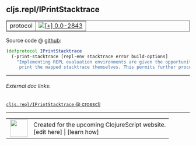 ## cljs.repl/IPrintStacktrace



 <table border="1">
<tr>
<td>protocol</td>
<td><a href="https://github.com/cljsinfo/cljs-api-docs/tree/0.0-2843"><img valign="middle" alt="[+] 0.0-2843" title="Added in 0.0-2843" src="https://img.shields.io/badge/+-0.0--2843-lightgrey.svg"></a> </td>
</tr>
</table>









Source code @ [github](https://github.com/clojure/clojurescript/blob/r1.7.28/src/main/clojure/cljs/repl.cljc#L149-L152):

```clj
(defprotocol IPrintStacktrace
  (-print-stacktrace [repl-env stacktrace error build-options]
    "Implementing REPL evaluation environments are given the opportunity to
     print the mapped stacktrace themselves. This permits further processing."))
```

<!--
Repo - tag - source tree - lines:

 <pre>
clojurescript @ r1.7.28
└── src
    └── main
        └── clojure
            └── cljs
                └── <ins>[repl.cljc:149-152](https://github.com/clojure/clojurescript/blob/r1.7.28/src/main/clojure/cljs/repl.cljc#L149-L152)</ins>
</pre>

-->

---



###### External doc links:

[`cljs.repl/IPrintStacktrace` @ crossclj](http://crossclj.info/fun/cljs.repl/IPrintStacktrace.html)<br>

---

 <table>
<tr><td>
<img valign="middle" align="right" width="48px" src="http://i.imgur.com/Hi20huC.png">
</td><td>
Created for the upcoming ClojureScript website.<br>
[edit here] | [learn how]
</td></tr></table>

[edit here]:https://github.com/cljsinfo/cljs-api-docs/blob/master/cljsdoc/cljs.repl_IPrintStacktrace.cljsdoc
[learn how]:https://github.com/cljsinfo/cljs-api-docs/wiki/cljsdoc-files

<!--

This information was too distracting to show to readers, but I'll leave it
commented here since it is helpful to:

- pretty-print the data used to generate this document
- and show how to retrieve that data



The API data for this symbol:

```clj
{:ns "cljs.repl",
 :name "IPrintStacktrace",
 :type "protocol",
 :full-name-encode "cljs.repl_IPrintStacktrace",
 :source {:code "(defprotocol IPrintStacktrace\n  (-print-stacktrace [repl-env stacktrace error build-options]\n    \"Implementing REPL evaluation environments are given the opportunity to\n     print the mapped stacktrace themselves. This permits further processing.\"))",
          :title "Source code",
          :repo "clojurescript",
          :tag "r1.7.28",
          :filename "src/main/clojure/cljs/repl.cljc",
          :lines [149 152]},
 :methods [{:name "-print-stacktrace",
            :signature ["[repl-env stacktrace error build-options]"],
            :docstring "Implementing REPL evaluation environments are given the opportunity to\n     print the mapped stacktrace themselves. This permits further processing."}],
 :full-name "cljs.repl/IPrintStacktrace",
 :history [["+" "0.0-2843"]]}

```

Retrieve the API data for this symbol:

```clj
;; from Clojure REPL
(require '[clojure.edn :as edn])
(-> (slurp "https://raw.githubusercontent.com/cljsinfo/cljs-api-docs/catalog/cljs-api.edn")
    (edn/read-string)
    (get-in [:symbols "cljs.repl/IPrintStacktrace"]))
```

-->
